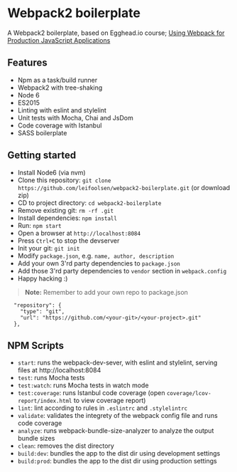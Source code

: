 # Webpack2 boilerplate

A Webpack2 boilerplate, based on Egghead.io course; [Using Webpack for Production JavaScript Applications](https://egghead.io/courses/using-webpack-for-production-javascript-applications)

## Features
* Npm as a task/build runner
* Webpack2 with tree-shaking
* Node 6
* ES2015
* Linting with eslint and stylelint
* Unit tests with Mocha, Chai and JsDom 
* Code coverage with Istanbul
* SASS boilerplate 


## Getting started
* Install Node6 (via nvm)
* Clone this repository: `git clone https://github.com/leifoolsen/webpack2-boilerplate.git` (or download zip)
* CD to project directory: `cd webpack2-boilerplate`
* Remove existing git: `rm -rf .git`
* Install dependencies: `npm install`
* Run: `npm start`
* Open a browser at `http://localhost:8084`
* Press `Ctrl+C` to stop the devserver
* Init your git: `git init`
* Modify `package.json`, e.g. `name, author, description` 
* Add your own 3'rd party dependencies  to `package.json`
* Add those 3'rd party dependencies to `vendor` section in `webpack.config`
* Happy hacking :)

>**Note:** Remember to add your own repo to package.json 
```
  "repository": {
    "type": "git",
    "url": "https://github.com/<your-git>/<your-project>.git"
  },
```

## NPM Scripts
* `start`: runs the webpack-dev-sever, with eslint and stylelint, serving files at http://localhost:8084
* `test`: runs Mocha tests
* `test:watch`: runs Mocha tests in watch mode
* `test:coverage`: runs Istanbul code coverage (open `coverage/lcov-report/index.html` to view coverage report)
* `lint`: lint according to rules in `.eslintrc` and `.stylelintrc`
* `validate`: validates the integrety of the webpack config file and runs code coverage 
* `analyze`: runs webpack-bundle-size-analyzer to analyze the output bundle sizes
* `clean`: removes the dist directory
* `build:dev`: bundles the app to the dist dir using development settings
* `build:prod`: bundles the app to the dist dir using production settings
